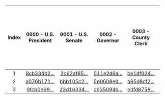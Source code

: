 | Index | 0000 - U.S. President | 0001 - U.S. Senate | 0002 - Governor | 0003 - County Clerk | 0004 - Question 1 - should the starting time of the annual town meeting be moved to 6:30 PM? |
|:---:|:---:|:---:|:---:|:---:|:---:|
| 1 | [8cb334d2...](https://github.com/TrustTheVote-Project/VTP-mock-election.US.14/commit/8cb334d28590cbfde0e1825897e7776b37564168) | [2c62af95...](https://github.com/TrustTheVote-Project/VTP-mock-election.US.14/commit/2c62af95112fd3bcaef879359039d57cb5a74f63) | [511e2d6a...](https://github.com/TrustTheVote-Project/VTP-mock-election.US.14/commit/511e2d6adfcf4dd96f98e5dcdd08aa67a95f66d7) | [be1df024...](https://github.com/TrustTheVote-Project/VTP-mock-election.US.14/commit/be1df024257c92686ac113b35b1e0d1ccaa33be6) | [d8afc400...](https://github.com/TrustTheVote-Project/VTP-mock-election.US.14/commit/d8afc4008f7032fe44a789dd16afb5aa2ddac04c) |
| 2 | [a076b171...](https://github.com/TrustTheVote-Project/VTP-mock-election.US.14/commit/a076b1711d0daaf5f5a113db9e8916d19eb43923) | [bbb105c2...](https://github.com/TrustTheVote-Project/VTP-mock-election.US.14/commit/bbb105c20d87e6fc05d02d698b5a952054e7698b) | [5e0608e0...](https://github.com/TrustTheVote-Project/VTP-mock-election.US.14/commit/5e0608e06aa3ac109b227944f930779bcb4be486) | [a95d8cf2...](https://github.com/TrustTheVote-Project/VTP-mock-election.US.14/commit/a95d8cf214c25d7a782b0b7d3857bf49481a899d) | [71ed0892...](https://github.com/TrustTheVote-Project/VTP-mock-election.US.14/commit/71ed0892b6a18b5fd91b15c4cf2544646d627e5c) |
| 3 | [9fcb0e99...](https://github.com/TrustTheVote-Project/VTP-mock-election.US.14/commit/9fcb0e99a7b19987de4c686c34f3fb7665562a79) | [22d16334...](https://github.com/TrustTheVote-Project/VTP-mock-election.US.14/commit/22d163349d42f7c03c03c88f4b5bb19f88609f17) | [de35094b...](https://github.com/TrustTheVote-Project/VTP-mock-election.US.14/commit/de35094ba6577845fdb8b1371ae98571d60226b0) | [edfd8758...](https://github.com/TrustTheVote-Project/VTP-mock-election.US.14/commit/edfd8758bc5e108ed52f6eabf59c32ad2e736999) | [d5d9f06d...](https://github.com/TrustTheVote-Project/VTP-mock-election.US.14/commit/d5d9f06d78139ac1ef529514aa00439427b5a6b5) |
